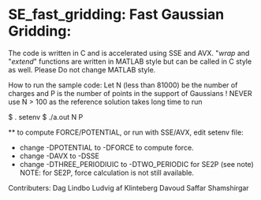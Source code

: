 # SE_fast_gridding: Fast Gaussian Gridding:

The code is written in C and is accelerated using SSE and AVX. "*_wrap_* and "*_extend_*" functions are written in
MATLAB style but can be called in C style as well. Please Do not change MATLAB style.

How to run the sample code:
Let N (less than 81000) be the number of charges and P is the 
number of points in the support of Gaussians
! NEVER use N > 100 as the reference solution takes long time to run

$ . setenv
$ ./a.out N P

** to compute FORCE/POTENTIAL, or run with SSE/AVX, edit setenv file:
  * change -DPOTENTIAL to -DFORCE to compute force.
  * change -DAVX to -DSSE
  * change -DTHREE_PERIODIUIC to -DTWO_PERIODIC for SE2P (see note)
NOTE: for SE2P, force calculation is not still available.

Contributers:
Dag Lindbo
Ludvig af Klinteberg
Davoud Saffar Shamshirgar
